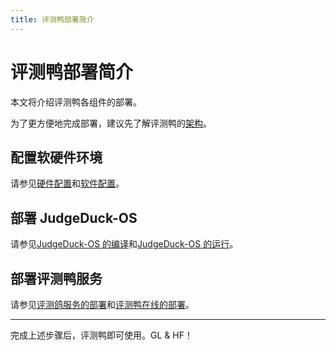 ```yaml
---
title: 评测鸭部署简介
---
```


# 评测鸭部署简介

本文将介绍评测鸭各组件的部署。

为了更方便地完成部署，建议先了解评测鸭的[架构](../architecture/README.md)。

## 配置软硬件环境

请参见[硬件配置](./hardware.md)和[软件配置](./software.md)。

## 部署 JudgeDuck-OS

请参见[JudgeDuck-OS 的编译](./JudgeDuck-OS-compilation.md)和[JudgeDuck-OS 的运行](./JudgeDuck-OS-running.md)。

## 部署评测鸭服务

请参见[评测鸽服务的部署](./judge-pigeon-service.md)和[评测鸭在线的部署](./judge-duck-service.md)。

---

完成上述步骤后，评测鸭即可使用。GL & HF！

